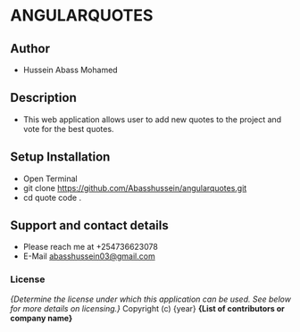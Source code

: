 # ANGULARQUOTES
## Author
- Hussein Abass Mohamed
## Description
- This web application allows user to add new quotes to the project and vote for the best quotes.
## Setup Installation
- Open Terminal
- git clone https://github.com/Abasshussein/angularquotes.git
- cd quote code .
## Support and contact details
- Please reach me at +254736623078
- E-Mail abasshussein03@gmail.com
### License
*{Determine the license under which this application can be used.  See below for more details on licensing.}*
Copyright (c) {year} **{List of contributors or company name}**